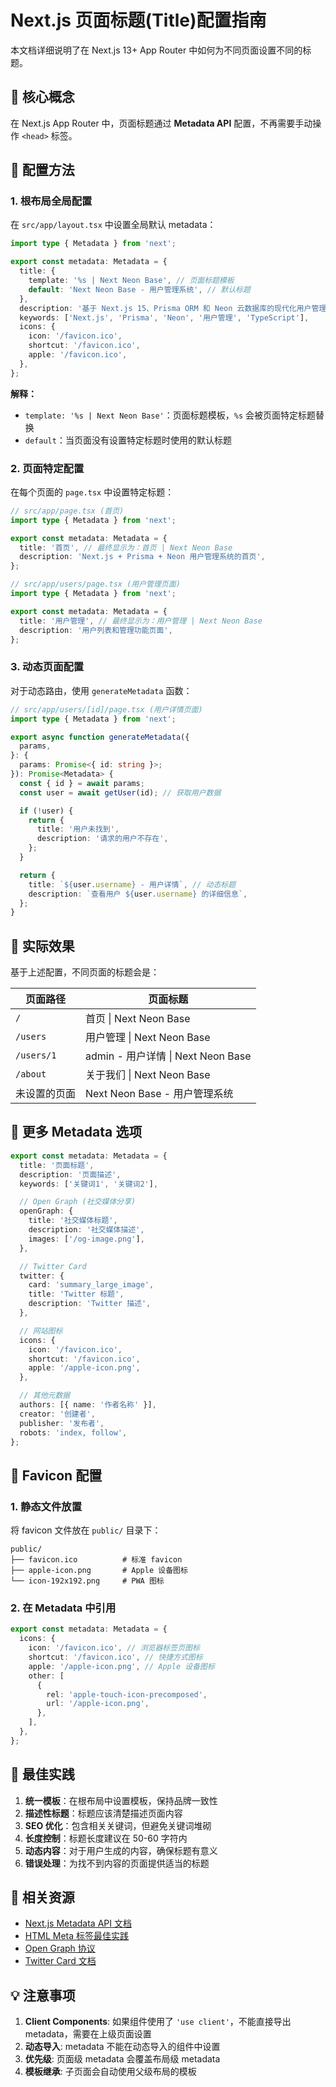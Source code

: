 # Next.js 页面标题(Title)配置指南

本文档详细说明了在 Next.js 13+ App Router 中如何为不同页面设置不同的标题。

## 🎯 核心概念

在 Next.js App Router 中，页面标题通过 **Metadata API** 配置，不再需要手动操作 `<head>` 标签。

## 📝 配置方法

### 1. 根布局全局配置

在 `src/app/layout.tsx` 中设置全局默认 metadata：

```typescript
import type { Metadata } from 'next';

export const metadata: Metadata = {
  title: {
    template: '%s | Next Neon Base', // 页面标题模板
    default: 'Next Neon Base - 用户管理系统', // 默认标题
  },
  description: '基于 Next.js 15、Prisma ORM 和 Neon 云数据库的现代化用户管理系统',
  keywords: ['Next.js', 'Prisma', 'Neon', '用户管理', 'TypeScript'],
  icons: {
    icon: '/favicon.ico',
    shortcut: '/favicon.ico',
    apple: '/favicon.ico',
  },
};
```

**解释：**

- `template: '%s | Next Neon Base'`：页面标题模板，`%s` 会被页面特定标题替换
- `default`：当页面没有设置特定标题时使用的默认标题

### 2. 页面特定配置

在每个页面的 `page.tsx` 中设置特定标题：

```typescript
// src/app/page.tsx (首页)
import type { Metadata } from 'next';

export const metadata: Metadata = {
  title: '首页', // 最终显示为：首页 | Next Neon Base
  description: 'Next.js + Prisma + Neon 用户管理系统的首页',
};
```

```typescript
// src/app/users/page.tsx (用户管理页面)
import type { Metadata } from 'next';

export const metadata: Metadata = {
  title: '用户管理', // 最终显示为：用户管理 | Next Neon Base
  description: '用户列表和管理功能页面',
};
```

### 3. 动态页面配置

对于动态路由，使用 `generateMetadata` 函数：

```typescript
// src/app/users/[id]/page.tsx (用户详情页面)
import type { Metadata } from 'next';

export async function generateMetadata({
  params,
}: {
  params: Promise<{ id: string }>;
}): Promise<Metadata> {
  const { id } = await params;
  const user = await getUser(id); // 获取用户数据

  if (!user) {
    return {
      title: '用户未找到',
      description: '请求的用户不存在',
    };
  }

  return {
    title: `${user.username} - 用户详情`, // 动态标题
    description: `查看用户 ${user.username} 的详细信息`,
  };
}
```

## 🔧 实际效果

基于上述配置，不同页面的标题会是：

| 页面路径     | 页面标题                           |
| ------------ | ---------------------------------- |
| `/`          | 首页 \| Next Neon Base             |
| `/users`     | 用户管理 \| Next Neon Base         |
| `/users/1`   | admin - 用户详情 \| Next Neon Base |
| `/about`     | 关于我们 \| Next Neon Base         |
| 未设置的页面 | Next Neon Base - 用户管理系统      |

## 📱 更多 Metadata 选项

```typescript
export const metadata: Metadata = {
  title: '页面标题',
  description: '页面描述',
  keywords: ['关键词1', '关键词2'],

  // Open Graph (社交媒体分享)
  openGraph: {
    title: '社交媒体标题',
    description: '社交媒体描述',
    images: ['/og-image.png'],
  },

  // Twitter Card
  twitter: {
    card: 'summary_large_image',
    title: 'Twitter 标题',
    description: 'Twitter 描述',
  },

  // 网站图标
  icons: {
    icon: '/favicon.ico',
    shortcut: '/favicon.ico',
    apple: '/apple-icon.png',
  },

  // 其他元数据
  authors: [{ name: '作者名称' }],
  creator: '创建者',
  publisher: '发布者',
  robots: 'index, follow',
};
```

## 🎨 Favicon 配置

### 1. 静态文件放置

将 favicon 文件放在 `public/` 目录下：

```
public/
├── favicon.ico          # 标准 favicon
├── apple-icon.png       # Apple 设备图标
└── icon-192x192.png     # PWA 图标
```

### 2. 在 Metadata 中引用

```typescript
export const metadata: Metadata = {
  icons: {
    icon: '/favicon.ico', // 浏览器标签页图标
    shortcut: '/favicon.ico', // 快捷方式图标
    apple: '/apple-icon.png', // Apple 设备图标
    other: [
      {
        rel: 'apple-touch-icon-precomposed',
        url: '/apple-icon.png',
      },
    ],
  },
};
```

## 🚀 最佳实践

1. **统一模板**：在根布局中设置模板，保持品牌一致性
2. **描述性标题**：标题应该清楚描述页面内容
3. **SEO 优化**：包含相关关键词，但避免关键词堆砌
4. **长度控制**：标题长度建议在 50-60 字符内
5. **动态内容**：对于用户生成的内容，确保标题有意义
6. **错误处理**：为找不到内容的页面提供适当的标题

## 🔗 相关资源

- [Next.js Metadata API 文档](https://nextjs.org/docs/app/api-reference/functions/generate-metadata)
- [HTML Meta 标签最佳实践](https://developer.mozilla.org/en-US/docs/Web/HTML/Element/meta)
- [Open Graph 协议](https://ogp.me/)
- [Twitter Card 文档](https://developer.twitter.com/en/docs/twitter-for-websites/cards/overview/abouts-cards)

## 💡 注意事项

1. **Client Components**: 如果组件使用了 `'use client'`，不能直接导出 metadata，需要在上级页面设置
2. **动态导入**: metadata 不能在动态导入的组件中设置
3. **优先级**: 页面级 metadata 会覆盖布局级 metadata
4. **模板继承**: 子页面会自动使用父级布局的模板

